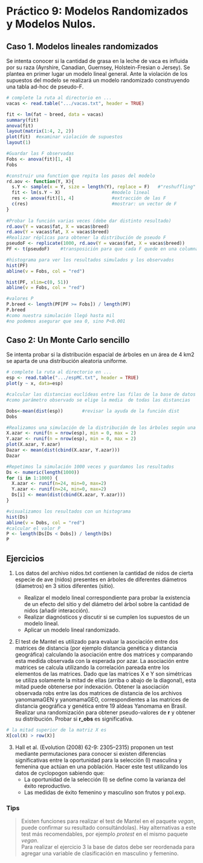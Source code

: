 # Práctico 9: Modelos Randomizados y Modelos Nulos.


## Caso 1. Modelos lineales randomizados

Se intenta conocer si la cantidad de grasa en la leche de vaca es influida por su raza (Ayrshire, Canadian, Guernsey, Holstein-Fresian o Jersey). Se plantea en primer lugar un modelo lineal general. Ante la violación de los supuestos del modelo se realizará un modelo randomizado construyendo una tabla ad-hoc de pseudo-F.

```R
# complete la ruta al directorio en ...
vacas <- read.table(".../vacas.txt", header = TRUE)

fit <- lm(fat ~ breed, data = vacas)
summary(fit)
anova(fit)
layout(matrix(1:4, 2, 2))
plot(fit)  #examinar violación de supuestos
layout(1)

#Guardar las F observadas
Fobs <- anova(fit)[1, 4]
Fobs

#construir una function que repita los pasos del modelo
rd.aov <- function(Y, X){
  s.Y <- sample(x = Y, size = length(Y), replace = F)   #"reshuffling"
  fit <- lm(s.Y ~ X)                   #modelo lineal
  res <- anova(fit)[1, 4]              #extracción de las F
  c(res)                               #mostrar: un vector de F
}
					
#Probar la función varias veces (debe dar distinto resultado)
rd.aov(Y = vacas$fat, X = vacas$breed)
rd.aov(Y = vacas$fat, X = vacas$breed)
#Realizar réplicas para obtener la distribución de pseudo F
pseudoF <- replicate(1000, rd.aov(Y = vacas$fat, X = vacas$breed))
PF <- t(pseudoF)	#transposición para que cada F quede en una columna

#histograma para ver los resultados simulados y los observados
hist(PF)
abline(v = Fobs, col = "red")

hist(PF, xlim=c(0, 51))
abline(v = Fobs, col = "red")

#valores P
P.breed <- length(PF[PF >= Fobs]) / length(PF)
P.breed
#como nuestra simulación llegó hasta mil 
#no podemos asegurar que sea 0, sino P<0.001
```

## Caso 2: Un Monte Carlo sencillo

Se intenta probar si la distribución espacial de árboles en un área de 4 km2 se aparta de una distribución aleatoria uniforme.

```R
# complete la ruta al directorio en ...
esp <- read.table(".../espMC.txt", header = TRUE)
plot(y ~ x, data=esp)

#calcular las distancias euclídeas entre las filas de la base de datos
#como parámetro observado se elige la media  de todas las distancias 

Dobs<-mean(dist(esp))		#revisar la ayuda de la función dist
Dobs

#Realizamos una simulación de la distribución de los árboles según una #distribución uniforme
X.azar <- runif(n = nrow(esp), min = 0, max = 2)
Y.azar <- runif(n = nrow(esp), min = 0, max = 2)
plot(X.azar, Y.azar)
Dazar <- mean(dist(cbind(X.azar, Y.azar)))
Dazar

#Repetimos la simulación 1000 veces y guardamos los resultados
Ds <- numeric(length(1000))
for (i in 1:1000) {
  X.azar <- runif(n=24, min=0, max=2)
  Y.azar <- runif(n=24, min=0, max=2)
  Ds[i] <- mean(dist(cbind(X.azar, Y.azar)))
}

#visualizamos los resultados con un histograma
hist(Ds)
abline(v = Dobs, col = "red")
#calcular el valor P
P <- length(Ds[Ds < Dobs]) / length(Ds)
P
```

## Ejercicios

1. Los datos del archivo nidos.txt contienen la cantidad de nidos de cierta especie de ave (nidos) presentes en árboles de diferentes diámetros (diametros) en 3 sitios diferentes (sitio).   
   + Realizar el modelo lineal correspondiente para probar la existencia de un efecto del sitio y del diámetro del árbol sobre la cantidad de nidos (añadir interacción).   
   + Realizar diagnósticos y discutir si se cumplen los supuestos de un modelo lineal.   
   + Aplicar un modelo lineal randomizado.   

2. El test de Mantel es utilizado para evaluar la asociación entre dos matrices de distancia (por ejemplo distancia genética y distancia geográfica) calculando la asociación entre dos matrices y comparando esta medida observada con la esperada por azar. La asociación entre matrices se calcula utilizando la correlación pareada entre los elementos de las matrices. Dado que las matrices X e Y son simétricas se utiliza solamente la mitad de ellas (arriba o abajo de la diagonal), esta mitad puede obtenerse por indexación. Obtener la asociación observada robs entre las dos matrices de distancia de los archivos yanomamaGEN y yanomamaGEO, correspondientes a las matrices de distancia geográfica y genética entre 19 aldeas Yanomama en Brasil. Realizar una randomización para obtener pseudo-valores de **r** y obtener su distribución. Probar si **r_obs** es significativa.   

```R
# la mitad superior de la matriz X es 
X[col(X) > row(X)]
```

3. Hall et al. (Evolution (2008) 62-9: 2305–2315) proponen un test mediante permutaciones para conocer si existen diferencias significativas entre la oportunidad para la selección (I) masculina y femenina que actúan en una población.
Hacer este test utilizando los datos de cyclopogon sabiendo que:  
   + La oportunidad de la selección (I) se define como la varianza del éxito reproductivo.
   + Las medidas de éxito femenino y masculino son frutos y pol.exp.  
   
### Tips

>Existen funciones para realizar el test de Mantel en el paquete *vegan*, puede confirmar su resultado consultándolas). Hay alternativas a este test más recomendables, por ejemplo *protest* en el mismo paquete *vegan*.  
>Para realizar el ejercicio 3 la base de datos debe ser reordenada para agregar una variable de clasificación en masculino y femenino. 

